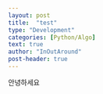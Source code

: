 ```yaml
---
layout: post
title:  "test"
type: "Development"
categories: [Python/Algo]
text: true
author: "InOutAround"
post-header: true
---
```


안녕하세요